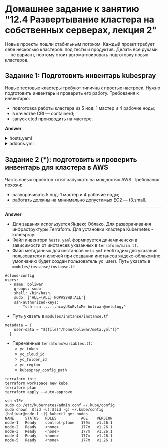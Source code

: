 # Домашнее задание к занятию "12.4 Развертывание кластера на собственных серверах, лекция 2"
Новые проекты пошли стабильным потоком. Каждый проект требует себе несколько кластеров: под тесты и продуктив. Делать все руками — не вариант, поэтому стоит автоматизировать подготовку новых кластеров.

## Задание 1: Подготовить инвентарь kubespray
Новые тестовые кластеры требуют типичных простых настроек. Нужно подготовить инвентарь и проверить его работу. Требования к инвентарю:
* подготовка работы кластера из 5 нод: 1 мастер и 4 рабочие ноды;
* в качестве CRI — containerd;
* запуск etcd производить на мастере.

**Answer**

<details>
<summary> hosts.yaml </summary>

```YAML
---
all:
  hosts:
    node-1:
      ansible_host: 158.160.61.6
    node-2:
      ansible_host: 158.160.62.46
    node-3:
      ansible_host: 158.160.61.195
    node-4:
      ansible_host: 158.160.43.248
    node-5:
      ansible_host: 158.160.48.44
  children:
    kube_control_plane:
      hosts:
        node-1:
    kube_node:
      hosts:
        node-1:
        node-2:
        node-3:
        node-4:
        node-5:
    etcd:
      hosts:
        node-1:
    k8s_cluster:
      children:
        kube_control_plane:
        kube_node:
    calico_rr:
      hosts: {}
```
</details>

<details>
<summary> addons.yml </summary>

```YAML
---
# Kubernetes dashboard
# RBAC required. see docs/getting-started.md for access details.
dashboard_enabled: true

# Helm deployment
helm_enabled: false

# Registry deployment
registry_enabled: false
# registry_namespace: kube-system
# registry_storage_class: ""
# registry_disk_size: "10Gi"

# Metrics Server deployment
metrics_server_enabled: true
# metrics_server_container_port: 4443
# metrics_server_kubelet_insecure_tls: true
# metrics_server_metric_resolution: 15s
# metrics_server_kubelet_preferred_address_types: "InternalIP,ExternalIP,Hostname"
# metrics_server_host_network: false
# metrics_server_replicas: 1

# Rancher Local Path Provisioner
local_path_provisioner_enabled: false
# local_path_provisioner_namespace: "local-path-storage"
# local_path_provisioner_storage_class: "local-path"
# local_path_provisioner_reclaim_policy: Delete
# local_path_provisioner_claim_root: /opt/local-path-provisioner/
# local_path_provisioner_debug: false
# local_path_provisioner_image_repo: "rancher/local-path-provisioner"
# local_path_provisioner_image_tag: "v0.0.22"
# local_path_provisioner_helper_image_repo: "busybox"
# local_path_provisioner_helper_image_tag: "latest"

# Local volume provisioner deployment
local_volume_provisioner_enabled: false
# local_volume_provisioner_namespace: kube-system
# local_volume_provisioner_nodelabels:
#   - kubernetes.io/hostname
#   - topology.kubernetes.io/region
#   - topology.kubernetes.io/zone
# local_volume_provisioner_storage_classes:
#   local-storage:
#     host_dir: /mnt/disks
#     mount_dir: /mnt/disks
#     volume_mode: Filesystem
#     fs_type: ext4
#   fast-disks:
#     host_dir: /mnt/fast-disks
#     mount_dir: /mnt/fast-disks
#     block_cleaner_command:
#       - "/scripts/shred.sh"
#       - "2"
#     volume_mode: Filesystem
#     fs_type: ext4
# local_volume_provisioner_tolerations:
#   - effect: NoSchedule
#     operator: Exists

# CSI Volume Snapshot Controller deployment, set this to true if your CSI is able to manage snapshots
# currently, setting cinder_csi_enabled=true would automatically enable the snapshot controller
# Longhorn is an extenal CSI that would also require setting this to true but it is not included in kubespray
# csi_snapshot_controller_enabled: false
# csi snapshot namespace
# snapshot_controller_namespace: kube-system

# CephFS provisioner deployment
cephfs_provisioner_enabled: false
# cephfs_provisioner_namespace: "cephfs-provisioner"
# cephfs_provisioner_cluster: ceph
# cephfs_provisioner_monitors: "172.24.0.1:6789,172.24.0.2:6789,172.24.0.3:6789"
# cephfs_provisioner_admin_id: admin
# cephfs_provisioner_secret: secret
# cephfs_provisioner_storage_class: cephfs
# cephfs_provisioner_reclaim_policy: Delete
# cephfs_provisioner_claim_root: /volumes
# cephfs_provisioner_deterministic_names: true

# RBD provisioner deployment
rbd_provisioner_enabled: false
# rbd_provisioner_namespace: rbd-provisioner
# rbd_provisioner_replicas: 2
# rbd_provisioner_monitors: "172.24.0.1:6789,172.24.0.2:6789,172.24.0.3:6789"
# rbd_provisioner_pool: kube
# rbd_provisioner_admin_id: admin
# rbd_provisioner_secret_name: ceph-secret-admin
# rbd_provisioner_secret: ceph-key-admin
# rbd_provisioner_user_id: kube
# rbd_provisioner_user_secret_name: ceph-secret-user
# rbd_provisioner_user_secret: ceph-key-user
# rbd_provisioner_user_secret_namespace: rbd-provisioner
# rbd_provisioner_fs_type: ext4
# rbd_provisioner_image_format: "2"
# rbd_provisioner_image_features: layering
# rbd_provisioner_storage_class: rbd
# rbd_provisioner_reclaim_policy: Delete

# Nginx ingress controller deployment
ingress_nginx_enabled: false
# ingress_nginx_host_network: false
ingress_publish_status_address: ""
# ingress_nginx_nodeselector:
#   kubernetes.io/os: "linux"
# ingress_nginx_tolerations:
#   - key: "node-role.kubernetes.io/master"
#     operator: "Equal"
#     value: ""
#     effect: "NoSchedule"
#   - key: "node-role.kubernetes.io/control-plane"
#     operator: "Equal"
#     value: ""
#     effect: "NoSchedule"
# ingress_nginx_namespace: "ingress-nginx"
# ingress_nginx_insecure_port: 80
# ingress_nginx_secure_port: 443
# ingress_nginx_configmap:
#   map-hash-bucket-size: "128"
#   ssl-protocols: "TLSv1.2 TLSv1.3"
# ingress_nginx_configmap_tcp_services:
#   9000: "default/example-go:8080"
# ingress_nginx_configmap_udp_services:
#   53: "kube-system/coredns:53"
# ingress_nginx_extra_args:
#   - --default-ssl-certificate=default/foo-tls
# ingress_nginx_termination_grace_period_seconds: 300
# ingress_nginx_class: nginx

# ALB ingress controller deployment
ingress_alb_enabled: false
# alb_ingress_aws_region: "us-east-1"
# alb_ingress_restrict_scheme: "false"
# Enables logging on all outbound requests sent to the AWS API.
# If logging is desired, set to true.
# alb_ingress_aws_debug: "false"

# Cert manager deployment
cert_manager_enabled: false
# cert_manager_namespace: "cert-manager"
# cert_manager_tolerations:
#   - key: node-role.kubernetes.io/master
#     effect: NoSchedule
#   - key: node-role.kubernetes.io/control-plane
#     effect: NoSchedule
# cert_manager_affinity:
#  nodeAffinity:
#    preferredDuringSchedulingIgnoredDuringExecution:
#    - weight: 100
#      preference:
#        matchExpressions:
#        - key: node-role.kubernetes.io/control-plane
#          operator: In
#          values:
#          - ""
# cert_manager_nodeselector:
#   kubernetes.io/os: "linux"

# cert_manager_trusted_internal_ca: |
#   -----BEGIN CERTIFICATE-----
#   [REPLACE with your CA certificate]
#   -----END CERTIFICATE-----
# cert_manager_leader_election_namespace: kube-system

# cert_manager_dns_policy: "ClusterFirst"
# cert_manager_dns_config:
#   nameservers:
#     - "1.1.1.1"
#     - "8.8.8.8"

# MetalLB deployment
metallb_enabled: false
metallb_speaker_enabled: "{{ metallb_enabled }}"
# metallb_ip_range:
#   - "10.5.0.50-10.5.0.99"
# metallb_pool_name: "loadbalanced"
# metallb_auto_assign: true
# metallb_avoid_buggy_ips: false
# metallb_speaker_nodeselector:
#   kubernetes.io/os: "linux"
# metallb_controller_nodeselector:
#   kubernetes.io/os: "linux"
# metallb_speaker_tolerations:
#   - key: "node-role.kubernetes.io/master"
#     operator: "Equal"
#     value: ""
#     effect: "NoSchedule"
#   - key: "node-role.kubernetes.io/control-plane"
#     operator: "Equal"
#     value: ""
#     effect: "NoSchedule"
# metallb_controller_tolerations:
#   - key: "node-role.kubernetes.io/master"
#     operator: "Equal"
#     value: ""
#     effect: "NoSchedule"
#   - key: "node-role.kubernetes.io/control-plane"
#     operator: "Equal"
#     value: ""
#     effect: "NoSchedule"
# metallb_version: v0.12.1
# metallb_protocol: "layer2"
# metallb_port: "7472"
# metallb_memberlist_port: "7946"
# metallb_additional_address_pools:
#   kube_service_pool:
#     ip_range:
#       - "10.5.1.50-10.5.1.99"
#     protocol: "layer2"
#     auto_assign: false
#     avoid_buggy_ips: false
# metallb_protocol: "bgp"
# metallb_peers:
#   - peer_address: 192.0.2.1
#     peer_asn: 64512
#     my_asn: 4200000000
#   - peer_address: 192.0.2.2
#     peer_asn: 64513
#     my_asn: 4200000000

argocd_enabled: false
# argocd_version: v2.5.10
# argocd_namespace: argocd
# Default password:
#   - https://argo-cd.readthedocs.io/en/stable/getting_started/#4-login-using-the-cli
#   ---
#   The initial password is autogenerated to be the pod name of the Argo CD API server. This can be retrieved with the command:
#   kubectl get pods -n argocd -l app.kubernetes.io/name=argocd-server -o name | cut -d'/' -f 2
#   ---
# Use the following var to set admin password
# argocd_admin_password: "password"

# The plugin manager for kubectl
krew_enabled: false
krew_root_dir: "/usr/local/krew"
```

</details>


## Задание 2 (*): подготовить и проверить инвентарь для кластера в AWS
Часть новых проектов хотят запускать на мощностях AWS. Требования похожи:
* разворачивать 5 нод: 1 мастер и 4 рабочие ноды;
* работать должны на минимально допустимых EC2 — t3.small.

---

**Answer**

- Для задания используется Яндекс Облако. Для разворачивания инфраструктуры Terraform. Для установки кластера Kubernetes - kubespray.
- Файл инвентори `hosts.yaml` формируется динамиченски в зависимости от инстансев указанных в `terraform/main.tf`.
- Файл метаданных для инстансов `meta.yml` необходим для указания пользователя и ключей при создании инстансов яндекс-облаком(по умолчанию будет создан пользователь yc_user). Путь указать в `modules/instanse/instanse.tf`
```
#cloud-config
users:
  - name: boliwar
    groups: sudo
    shell: /bin/bash
    sudo: ['ALL=(ALL) NOPASSWD:ALL']
    ssh-authorized-keys:
      - "ssh-rsa ......hcxyUSuEv1xM= boliwar@netology"
```

- Путь указать в `modules/instanse/instanse.tf`
```
metadata = {
    user-data = "${file("/home/boliwar/meta.yml")}"
  }
```
- Переменные `terraform/variables.tf`:
    * `yc_token`
    * `yc_cloud_id`
    * `yc_folder_id`
    * `yc_region`
    * `kubespray_config_path`

```
terraform init
terraform workspace new kube
terraform plan
terraform apply --auto-approve

ssh <IP>
sudo cp /etc/kubernetes/admin.conf ~/.kube/config
sudo chown  $(id -u):$(id -g) ~/.kube/config
[boliwar@node-1 ~]$ kubectl get nodes
NAME     STATUS   ROLES           AGE    VERSION
node-1   Ready    control-plane   179m   v1.26.1
node-2   Ready    <none>          177m   v1.26.1
node-3   Ready    <none>          177m   v1.26.1
node-4   Ready    <none>          177m   v1.26.1
node-5   Ready    <none>          177m   v1.26.1
```

